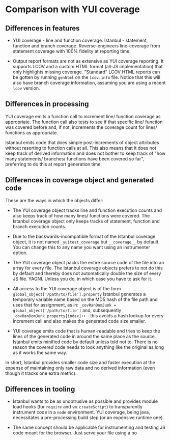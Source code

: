 Comparison with YUI coverage
============================

Differences in features
-----------------------

* YUI coverage - line and function coverage. Istanbul - statement, function and branch coverage.
Reverse-engineers line-coverage from statement coverage with 100% fidelity at reporting time.

* Output report formats are not as extensive as YUI coverage reporting. It supports LCOV and a custom
HTML format (all-JS implementation) that only highlights missing coverage. "Standard" LCOV HTML reports can be
gotten by running `genhtml` on the `lcov.info` file. Notice that this will also have branch coverage
information, assuming you are using a recent `lcov` version.

Differences in processing
-------------------------

YUI coverage emits a function call to increment line/ function coverage as
appropriate. The function call also tests to see if that specific line/ function
was covered before and, if not, increments the coverage count for lines/ functions
as appropriate.

Istanbul emits code that does simple post-increments of object attributes without resorting
to function calls at all. This also means that it does not keep track of derived information
and does not bother to keep track of "how many statements/ branches/ functions have been
covered so far", preferring to do this at report generation time.

Differences in coverage object and generated code
-------------------------------------------------

These are the ways in which the objects differ:

* The YUI coverage object tracks line and function execution counts and also keeps track
of how many lines/ functions were covered. The Istanbul coverage object only keeps
tracks of statement, function and branch execution counts.

* Due to the backwards-incompatible format of the Istanbul coverage object, it is not
named `_yuitest_coverage` but `__coverage__` by default. You can change this to any name you
want using an instrumenter option.

* The YUI coverage object packs the entire source code of the file into an array for every
file. The Istanbul coverage objects prefers to not do this by default and thereby does not automatically double
the size of every JS file. YAGNI. Unless you do, in which case you have to ask for it.

* All access to the YUI coverage object is of the form `global_object['/path/to/file'].property`
Istanbul generates a temporary variable name based on the MD5 hash of the file path and uses
that for assignment, as in: `_covRanDomJunk = global_object['/path/to/file']` and, subsequently
`_covRanDomJunk.property[index]++` - this avoids a hash lookup for every increment call and also
makes the generated code size smaller.

* YUI coverage emits code that is human-readable and tries to keep the lines of the generated code
in around the same place as the source. Istanbul emits minified code by default unless told not to.
There is no reason the covered code needs to look anything like the original as long as it works the
same way.

In short, Istanbul provides smaller code size and faster execution at the expense of maintaining only
raw data and no derived information (even though it tracks one extra metric).

Differences in tooling
----------------------

* Istanbul wants to be as unobtrusive as possible and provides module load hooks (for `require` and
`vm.createScript`) to transparently instrument code in a `node` environment. YUI coverage, being java,
necessitates a pre-processing build step (or an expensive runtime one).

* The same concept should be applicable for instrumenting and testing JS code meant for the browser.
Just serve your file using a no